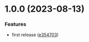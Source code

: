 # 1.0.0 (2023-08-13)


### Features

* first release ([e354703](https://github.com/thibaultserti/fastapi-observability-example/commit/e354703c4fb1314aa00ed12fb7b8dc73db48028d))
